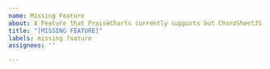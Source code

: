 ```yaml
---
name: Missing Feature
about: A Feature that PraiseCharts currently supports but ChordSheetJS does not
title: "[MISSING FEATURE]"
labels: missing feature
assignees: ''

---
```



